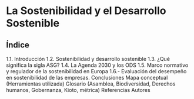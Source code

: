 # La Sostenibilidad y el Desarrollo Sostenible
## Índice
 
1.1. Introducción
1.2. Sostenibilidad y desarrollo sostenible
1.3. ¿Qué significa la sigla ASG?
1.4. La Agenda 2030 y los ODS
1.5. Marco normativo y regulador de la sostenibilidad en Europa
1.6.- Evaluación del desempeño en sostenibilidad de las empresas.
Conclusiones
Mapa conceptual (Herramientas utilizada)
Glosario (Asamblea, Biodiversidad, Derechos humanos, Gobernanza, Kioto, métrica)
Referencias
Autores
